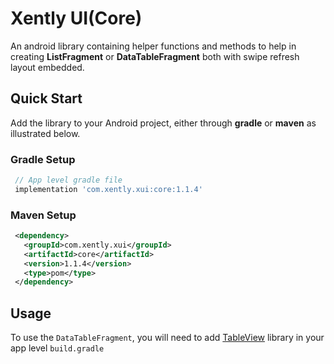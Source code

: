 # Xently UI(Core)

 An android library containing helper functions and methods to help in creating **ListFragment** or
 **DataTableFragment** both with swipe refresh layout embedded.

## Quick Start

Add the library to your Android project, either through **gradle** or **maven** as illustrated below.

### Gradle Setup

```gradle
 // App level gradle file
 implementation 'com.xently.xui:core:1.1.4'
```

### Maven Setup

```xml
 <dependency>
   <groupId>com.xently.xui</groupId>
   <artifactId>core</artifactId>
   <version>1.1.4</version>
   <type>pom</type>
 </dependency>
```

## Usage

To use the `DataTableFragment`, you will need to add [TableView](https://github.com/evrencoskun/TableView#advanced-usage)
library in your app level `build.gradle`